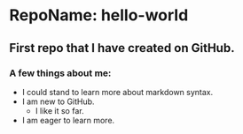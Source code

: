 # RepoName:  **hello-world**
## First repo that I have created on GitHub.
### A few things about me:
* I could stand to learn more about markdown syntax.
* I am new to GitHub.
  * I like it so far.
* I am eager to learn more.

<eof>
